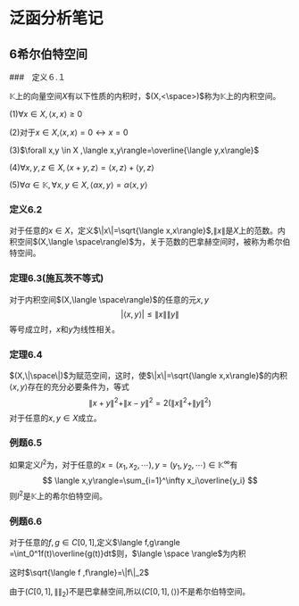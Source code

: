 # 泛函分析笔记

## 6希尔伯特空间

###　定义６.１

$\mathbb{K}$上的向量空间$X$有以下性质的内积时，$(X,<\space>)$称为$\mathbb{K}$上的内积空间。

(1)$\forall x \in X, \langle x,x\rangle  \geq 0$

(2)对于$x \in X$,$\langle x,x \rangle =0 \leftrightarrow x=0$

(3)$\forall x,y \in X ,\langle x,y\rangle=\overline{\langle y,x\rangle}$

(4)$\forall x,y,z \in X,\langle x+y,z\rangle=\langle x,z\rangle+\langle y,z\rangle$

(5)$\forall \alpha \in \mathbb{K},\forall x,y \in X,\langle \alpha x,y \rangle=\alpha\langle x,y\rangle$

### 定义6.2

对于任意的$x \in X$，定义$\|x\|=\sqrt{\langle x,x\rangle}$,$\|x\|$是$X$上的范数。内积空间$(X,\langle \space\rangle)$为，关于范数的巴拿赫空间时，被称为希尔伯特空间。

### 定理6.3(施瓦茨不等式)

对于内积空间$(X,\langle \space\rangle)$的任意的元$x,y$
$$
|\langle x,y\rangle|\leq \|x\|\|y\|
$$
等号成立时，$x$和$y$为线性相关。

### 定理6.4

$(X,\|\space\|)$为赋范空间，这时，使$\|x\|=\sqrt{\langle x,x\rangle}$的内积$\langle x, y\rangle$存在的充分必要条件为，等式
$$
\|x+y\|^2+\|x-y\|^2=2(\|x\|^2+\|y\|^2)
$$
对于任意的$x,y \in X$成立。

### 例题6.5

如果定义$l^2$为，对于任意的$x=(x_1,x_2,\cdots),y=(y_1,y_2,\cdots) \in \mathbb{K}^\infty$有
$$
\langle x,y\rangle=\sum_{i=1}^\infty x_i\overline{y_i}
$$
则$l^2$是$\mathbb{K}$上的希尔伯特空间。

### 例题6.6

对于任意的$f,g \in C[0,1]$,定义$\langle f,g\rangle =\int_0^1f(t)\overline{g(t)}dt$则，$\langle \space \rangle$为内积

这时$\sqrt{\langle f ,f\rangle}=\|f\|_2$

由于$(C[0,1],\|\|_2)$不是巴拿赫空间,所以$(C[0,1],\langle\rangle)$不是希尔伯特空间。



